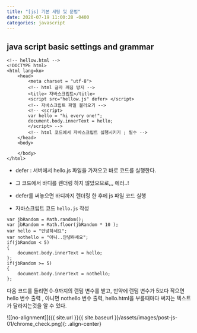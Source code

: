 ```yaml
---
title: "[js] 기본 세팅 및 문법"
date: 2020-07-19 11:00:28 -0400
categories: javascript
---
```


## java script basic settings and grammar

```
<!-- hellow.html -->
<!DOCTYPE html>
<html lang=ko>
    <head>
        <meta charset = "utf-8">
        <!-- html 글자 깨짐 방지 -->
        <title> 자바스크립트</title>
        <script src="hellow.js" defer> </script>
        <!-- 자바스크립트 파일 불러오기 -->
        <!-- <script>
        var hello = "hi every one!";
        document.body.innerText = hello;
        </script> -->
        <!-- html 코드에서 자바스크립트 싫행시키기 ; 필수 -->
    </head>
    <body>

    </body>
</html>
```

- defer : 서버에서 hello.js 파일을 가져오고 바로 코드를 실행한다.
- 그 코드에서 바디를 렌더링 하지 않았으므로,,, 에러..!
- defer를 써놓으면 바디까지 렌더링 한 후에 js 파일 코드 실행

- 자바스크립트 코드 ``` hello.js ``` 작성 
```
var jbRandom = Math.random();
var jbRandom = Math.floor(jbRandom * 10 ); 
var hello = "안녕하세요";
var nothello = "아니..안녕하세요";
if(jbRandom < 5)
{
    document.body.innerText = hello;
};
if(jbRandom >= 5)
{
    document.body.innerText = nothello;
};
```

다음 코드를 돌리면 0-9까지의 랜덤 변수를 받고, 만약에 랜덤 변수가 5보다 작으면 hello 변수 출력 , 아니면 nothello 변수 출력, hello.html을 부를때마다 써지는 텍스트가 달라지는것을 알 수 있다.

![[no-alignment]]({{ site.url }}{{ site.baseurl }}/assets/images/post-js-01/chrome_check.png){: .align-center}